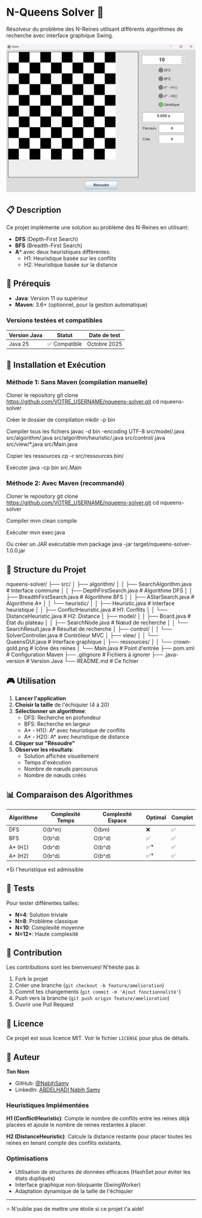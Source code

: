 # N-Queens Solver 👑

Résolveur du problème des N-Reines utilisant différents algorithmes de recherche avec interface graphique Swing.

![Interface](docs/screenshot.png)

## 📋 Description

Ce projet implémente une solution au problème des N-Reines en utilisant:
- **DFS** (Depth-First Search)
- **BFS** (Breadth-First Search)
- **A*** avec deux heuristiques différentes:
  - H1: Heuristique basée sur les conflits
  - H2: Heuristique basée sur la distance

## 🔧 Prérequis

- **Java**: Version 11 ou supérieur
- **Maven**: 3.6+ (optionnel, pour la gestion automatique)

### Versions testées et compatibles

| Version Java | Statut | Date de test |
|--------------|--------|--------------|
| Java 25      | ✅ Compatible | Octobre 2025 |

## 🚀 Installation et Exécution

### Méthode 1: Sans Maven (compilation manuelle)

Cloner le repository
git clone https://github.com/VOTRE_USERNAME/nqueens-solver.git
cd nqueens-solver

Créer le dossier de compilation
mkdir -p bin

Compiler tous les fichiers
javac -d bin -encoding UTF-8 src/model/.java src/algorithm/.java src/algorithm/heuristic/.java src/control/.java src/view/*.java src/Main.java

Copier les ressources
cp -r src/ressources bin/

Exécuter
java -cp bin src.Main

### Méthode 2: Avec Maven (recommandé)


Cloner le repository
git clone https://github.com/VOTRE_USERNAME/nqueens-solver.git
cd nqueens-solver

Compiler
mvn clean compile

Exécuter
mvn exec:java

Ou créer un JAR exécutable
mvn package
java -jar target/nqueens-solver-1.0.0.jar



## 📁 Structure du Projet


nqueens-solver/
├── src/
│ ├── algorithm/
│ │ ├── SearchAlgorithm.java # Interface commune
│ │ ├── DepthFirstSearch.java # Algorithme DFS
│ │ ├── BreadthFirstSearch.java # Algorithme BFS
│ │ ├── AStarSearch.java # Algorithme A*
│ │ └── heuristic/
│ │ ├── Heuristic.java # Interface heuristique
│ │ ├── ConflictHeuristic.java # H1: Conflits
│ │ └── DistanceHeuristic.java # H2: Distance
│ ├── model/
│ │ ├── Board.java # État du plateau
│ │ ├── SearchNode.java # Nœud de recherche
│ │ └── SearchResult.java # Résultat de recherche
│ ├── control/
│ │ └── SolverController.java # Contrôleur MVC
│ ├── view/
│ │ └── QueensGUI.java # Interface graphique
│ ├── ressources/
│ │ └── crown-gold.png # Icône des reines
│ └── Main.java # Point d'entrée
├── pom.xml # Configuration Maven
├── .gitignore # Fichiers à ignorer
├── .java-version # Version Java
└── README.md # Ce fichier



## 🎮 Utilisation

1. **Lancer l'application**
2. **Choisir la taille** de l'échiquier (4 à 20)
3. **Sélectionner un algorithme**:
   - DFS: Recherche en profondeur
   - BFS: Recherche en largeur
   - A* - H1(): A* avec heuristique de conflits
   - A* - H2(): A* avec heuristique de distance
4. **Cliquer sur "Résoudre"**
5. **Observer les résultats**:
   - Solution affichée visuellement
   - Temps d'exécution
   - Nombre de nœuds parcourus
   - Nombre de nœuds créés

## 📊 Comparaison des Algorithmes

| Algorithme | Complexité Temps | Complexité Espace | Optimal | Complet |
|------------|------------------|-------------------|---------|---------|
| DFS        | O(b^m)          | O(bm)            | ❌      | ✅      |
| BFS        | O(b^d)          | O(b^d)           | ✅      | ✅      |
| A* (H1)    | O(b^d)          | O(b^d)           | ✅*     | ✅      |
| A* (H2)    | O(b^d)          | O(b^d)           | ✅*     | ✅      |

*Si l'heuristique est admissible

## 🧪 Tests

Pour tester différentes tailles:
- **N=4**: Solution triviale
- **N=8**: Problème classique
- **N=10**: Complexité moyenne
- **N=12+**: Haute complexité

## 🤝 Contribution

Les contributions sont les bienvenues! N'hésite pas à:
1. Fork le projet
2. Créer une branche (`git checkout -b feature/amelioration`)
3. Commit tes changements (`git commit -m 'Ajout fonctionnalité'`)
4. Push vers la branche (`git push origin feature/amelioration`)
5. Ouvrir une Pull Request

## 📝 Licence

Ce projet est sous licence MIT. Voir le fichier `LICENSE` pour plus de détails.

## 👤 Auteur

**Ton Nom**
- GitHub: [@NabihSamy](https://github.com/NabihSamy)
- LinkedIn: [ABDELHADI Nabih Samy](https://www.linkedin.com/in/nabih-samy-abdelhadi-31538a243/)



### Heuristiques Implémentées

**H1 (ConflictHeuristic)**: Compte le nombre de conflits entre les reines déjà placées et ajoute le nombre de reines restantes à placer.

**H2 (DistanceHeuristic)**: Calcule la distance restante pour placer toutes les reines en tenant compte des conflits existants.

### Optimisations

- Utilisation de structures de données efficaces (HashSet pour éviter les états dupliqués)
- Interface graphique non-bloquante (SwingWorker)
- Adaptation dynamique de la taille de l'échiquier

---

⭐ N'oublie pas de mettre une étoile si ce projet t'a aidé!
